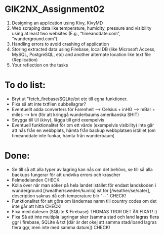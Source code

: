 # GIK2NX_Assignment02

1. Designing an application using Kivy, KivyMD
2. Web scraping data like temperature, humidity, pressure and visibility using at least two websites (E.g., “timeanddate.com”, “wunderground.com”)
3. Handling errors to avoid crashing of application
4. Storing extracted data using Firebase, local DB (like Microsoft Access, MySQL, PostgreSQL, etc) and another alternate location like text file (Replication)
5. Your reflection on the tasks

# To do list:
- Bryt ut "fetch_firebase/SQLite/txt etc till egna funktioner.
- Fixa så att inte txtfilen dubbellagrar?
- Eventuellt adda converters för Farenheit --> Celsius + inHG --> mBar + miles --> km (för att kringgå wunderbaums amerikanska SHIT)
- Snygga till UI (kivy), lägga till grid exempelvis
- Eventuell funktionalitet för om ett värde (exempelvis visibility) inte går att nås från en webbplats, hämta från backup webbplatsen istället (om timeanddate inte funkar, hämta från wunderbaum)

# Done:
- Se till så att alla typer av lagring kan nås om det behövs, se till så alla backups fungerar för att undvika errors och krascher
- Felmedelanden CHECK
- Kolla över när man söker på hela landet istället för endast landskoden i wunderground [/weather/sweden/kumla] ist för [/weather/se/sater], description saknas då och temperature blir "--" CHECK! 
- Funktionalitet för att göra om ländernas namn till country codes om det inte går att hitta CHECK!
- Fixa med datesen (SQLite & Firebase) THOMAS TROR DET ÄR FIXAT! :)
- Fixa Så att inte multipla lagringar sker (samma stad och land lagras flera ggr i firebase, SQLite & txt [där är det okej att samma stad/loand lagras flera ggr, men inte med samma datum]) CHECK!